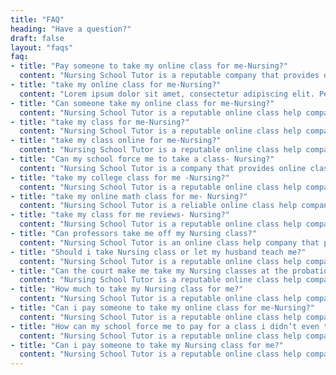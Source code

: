 ```yaml
---
title: "FAQ"
heading: "Have a question?"
draft: false
layout: "faqs"
faq:
- title: "Pay someone to take my online class for me-Nursing?"
  content: "Nursing School Tutor is a reputable company that provides online class help services to nursing students. Many nursing students have to juggle their studies with work and personal responsibilities, making it difficult for them to attend all their online classes. As a result, they may feel overwhelmed and stressed out, which can negatively affect their academic performance. One solution to this problem is to pay someone to take your online class for you. Nursing School Tutor has a team of experienced nursing tutors who are knowledgeable about various nursing subjects, including pharmacology, anatomy, and physiology. These tutors are available to take your online classes, complete your assignments, and even take your exams on your behalf. Hiring Nursing School Tutor to take your online class for you can be a great way to reduce stress and free up time for other important activities. With the help of their expert tutors, you can rest assured that you will receive top-notch grades in your online nursing classes. Moreover, Nursing School Tutor takes confidentiality seriously and ensures that all your personal and academic information remains private. They also provide round-the-clock customer support to answer any questions or concerns you may have. In conclusion, paying someone to take your online class for you is a practical solution for busy nursing students who want to maintain good grades without sacrificing their personal and work-life balance. Nursing School Tutor is a reliable and trustworthy company that can provide you with the support you need to succeed in your nursing program."
- title: "take my online class for me-Nursing?"
  content: "Lorem ipsum dolor sit amet, consectetur adipiscing elit. Pellentesque fermentum vitae ridiculus phaetra, eget leo. Massa laoreet quam viverra sagittis hac netus vitae.Nursing School Tutor is a reputable online class help company that specializes in assisting nursing students with their coursework. The company has a team of experienced nursing tutors who are available to take your online class for you. This service is particularly beneficial to students who are struggling to balance their academic studies with work and other commitments. Taking an online nursing class can be challenging, especially when it comes to understanding complex medical terminologies and concepts. Nursing School Tutor tutors have in-depth knowledge and understanding of various nursing subjects, including pharmacology, anatomy, and physiology. They are equipped to handle any nursing class, ensuring that you receive the best possible grades. Hiring Nursing School Tutor to take your online nursing class for you is a straightforward process. All you need to do is provide them with the course information, and they will take care of the rest. Their tutors are available 24/7, and you can communicate with them at any time to check on your progress. When you hire Nursing School Tutor to take your online nursing class, you can rest assured that your personal and academic information will be kept confidential. The company also guarantees timely delivery of your assignments and promises to complete your coursework before the deadline. In conclusion, Nursing School Tutor is a reliable and reputable online class help company that can take your nursing classes for you. With their experienced nursing tutors, you can be sure of receiving top grades in your coursework. Hiring them will free up your time, reduce stress, and ensure that you excel in your nursing program."
- title: "Can someone take my online class for me-Nursing?"
  content: "Nursing School Tutor is a reputable online class help company that offers assistance to nursing students who are struggling to balance their studies with work and other commitments. The company provides a wide range of services, including taking your online nursing classes for you. This service is particularly beneficial to students who are wondering, “can someone take my online class for me-Nursing?” Taking an online nursing class can be daunting, especially when it comes to understanding medical terminologies and concepts. Nursing School Tutor has a team of experienced nursing tutors who have in-depth knowledge of various nursing subjects. These tutors are available to take your online nursing classes, complete your assignments, and even take your exams on your behalf. Hiring Nursing School Tutor to take your online nursing class for you can be a great way to reduce stress and free up time for other important activities. With the help of their expert tutors, you can be assured of receiving top grades in your nursing classes. Nursing School Tutor guarantees confidentiality and ensures that your personal and academic information remains private. They also provide timely delivery of your assignments, ensuring that your coursework is completed before the deadline. In conclusion, Nursing School Tutor is a reliable and trustworthy online class help company that can take your nursing classes for you. With their experienced nursing tutors, you can be sure of achieving academic success without sacrificing your personal and work-life balance. So, if you’re wondering, “can someone take my online class for me-Nursing?” - Nursing School Tutor is the answer."
- title: "take my class for me-Nursing?"
  content: "Nursing School Tutor is a reputable online class help company that provides assistance to nursing students who are struggling to keep up with their coursework. One of the services they offer is taking your online nursing classes for you. This service is beneficial to students who are wondering, “can someone take my class for me-Nursing?” Taking an online nursing class can be challenging, especially when you have other commitments such as work and family. Nursing School Tutor has a team of experienced nursing tutors who are available to take your online nursing classes, complete your assignments, and even take your exams on your behalf. Hiring Nursing School Tutor to take your online nursing class for you can be a great way to reduce stress and free up time for other important activities. With the help of their expert tutors, you can be assured of receiving top grades in your nursing classes. Nursing School Tutor guarantees confidentiality and ensures that your personal and academic information remains private. They also provide timely delivery of your assignments, ensuring that your coursework is completed before the deadline. In conclusion, Nursing School Tutor is a reliable and trustworthy online class help company that can take your nursing classes for you. With their experienced nursing tutors, you can be sure of achieving academic success without sacrificing your personal and work-life balance. So, if you’re wondering, “can someone take my class for me-Nursing?” - Nursing School Tutor is the answer"
- title: "take my class online for me-Nursing?"
  content: "Nursing School Tutor is a reputable online class help company that specializes in assisting nursing students with their coursework. The company provides a wide range of services, including taking your online nursing classes for you. This service is particularly beneficial to students who are struggling to balance their academic studies with work and other commitments. Taking an online nursing class can be challenging, especially when it comes to understanding complex medical terminologies and concepts. Nursing School Tutor has a team of experienced nursing tutors who have in-depth knowledge of various nursing subjects, including pharmacology, anatomy, and physiology. These tutors are equipped to handle any nursing class, ensuring that you receive the best possible grades. Hiring Nursing School Tutor to take your online nursing class for you is a straightforward process. All you need to do is provide them with the course information, and they will take care of the rest. Their tutors are available 24/7, and you can communicate with them at any time to check on your progress. When you hire Nursing School Tutor to take your online nursing class, you can rest assured that your personal and academic information will be kept confidential. The company also guarantees timely delivery of your assignments and promises to complete your coursework before the deadline. In conclusion, Nursing School Tutor is a reliable and reputable online class help company that can take your nursing classes for you. With their experienced nursing tutors, you can be sure of receiving top grades in your coursework. Hiring them will free up your time, reduce stress, and ensure that you excel in your nursing program. So, if you’re wondering, “can someone take my class online for me- Nursing?” - Nursing School Tutor is the answer."
- title: "Can my school force me to take a class- Nursing?"
  content: "Nursing School Tutor is a company that provides online class help services to nursing students. One question that nursing students may have is, “Can my school force me to take a class-Nursing?” The answer is yes, your school can require you to take certain classes as part of your nursing program. Nursing programs are designed to provide students with a comprehensive education in the field of nursing. Schools have specific requirements that students must fulfill in order to graduate and become licensed nurses. This includes taking certain classes, such as anatomy, physiology, pharmacology, and nursing theory. While some students may not be interested in taking certain classes, it is important to understand that these courses are essential to becoming a successful nurse. The knowledge and skills gained in these classes are crucial to providing safe and effective patient care. If you are struggling with a specific class, Nursing School Tutor can provide online class help services to assist you. Their experienced nursing tutors are equipped to handle any nursing class, ensuring that you receive the best possible grades. In conclusion, while it may be frustrating to be required to take certain classes, it is important to remember that they are essential to becoming a successful nurse. If you are struggling with a specific class, consider seeking help from Nursing School Tutor to ensure that you receive the education and training you need to excel in your nursing program."
- title: "take my college class for me -Nursing?"
  content: "Nursing School Tutor is a reputable online class help company that provides assistance to nursing students who are struggling to balance their studies with work and other commitments. One of the services they offer is taking your college nursing classes for you. This service is particularly beneficial to students who are wondering, “can someone take my college class for me-Nursing?” Taking a college nursing class can be challenging, especially when you have other commitments such as work and family. Nursing School Tutor has a team of experienced nursing tutors who are available to take your college nursing classes, complete your assignments, and even take your exams on your behalf. Hiring Nursing School Tutor to take your college nursing class for you can be a great way to reduce stress and free up time for other important activities. With the help of their expert tutors, you can be assured of receiving top grades in your college nursing classes. Nursing School Tutor guarantees confidentiality and ensures that your personal and academic information remains private. They also provide timely delivery of your assignments, ensuring that your coursework is completed before the deadline. In conclusion, Nursing School Tutor is a reliable and trustworthy online class help company that can take your college nursing classes for you. With their experienced nursing tutors, you can be sure of achieving academic success without sacrificing your personal and work-life balance. So, if you’re wondering, “can someone take my college class for me-Nursing?” - Nursing School Tutor is the answer."
- title: "take my online math class for me- Nursing?"
  content: "Nursing School Tutor is a reliable online class help company that provides assistance to nursing students who are struggling to keep up with their coursework. The company specializes in assisting students with various nursing subjects, including math. If you’re a nursing student struggling with a math class, you may be wondering, “can someone take my online math class for me- Nursing?” Nursing School Tutor is here to help. Math can be a challenging subject for some nursing students, and taking an online math class can be even more challenging. Nursing School Tutor has a team of experienced math tutors who can take your online math class for you, complete your assignments, and even take your exams on your behalf. Their math tutors are knowledgeable about various math topics, including algebra, calculus, and statistics. Hiring Nursing School Tutor to take your online math class for you can be a great way to reduce stress and free up time for other important activities. With the help of their expert tutors, you can be assured of receiving top grades in your online math class. Nursing School Tutor guarantees confidentiality and ensures that your personal and academic information remains private. They also provide timely delivery of your assignments, ensuring that your coursework is completed before the deadline. In conclusion, Nursing School Tutor is a reliable and trustworthy online class help company that can take your online math class for you. With their experienced math tutors, you can be sure of achieving academic success without sacrificing your personal and work-life balance. So, if you’re wondering, “can someone take my online math class for me- Nursing?” - Nursing School Tutor is the answer."
- title: "take my class for me reviews- Nursing?"
  content: "Nursing School Tutor is a reputable online class help company that provides assistance to nursing students who are struggling to keep up with their coursework. If you’re wondering whether you should hire Nursing School Tutor to take your nursing class for you, it’s important to read reviews from previous clients. One of the best ways to assess the quality of Nursing School Tutor’s services is to read reviews from previous clients. Reviews can give you an insight into the experiences of other nursing students who have used their services. Many nursing students have left positive reviews of Nursing School Tutor’s services. They praise the company for its timely delivery of assignments, knowledgeable tutors, and excellent customer support. Many students have reported that they were able to improve their grades with the help of Nursing School Tutor. Moreover, Nursing School Tutor takes confidentiality seriously and ensures that all personal and academic information remains private. They also provide round-the-clock customer support to answer any questions or concerns you may have. In conclusion, Nursing School Tutor is a reliable and reputable online class help company that can take your nursing class for you. Reviews from previous clients suggest that their services are of high quality, and their experienced nursing tutors can help you achieve academic success without sacrificing your personal and work-life balance. So, if you’re looking for someone to take your nursing class for you, Nursing School Tutor may be the solution you need."
- title: "Can professors take me off my Nursing class?"
  content: "Nursing School Tutor is an online class help company that provides assistance to nursing students who are struggling to keep up with their coursework. One question that nursing students may have is, “Can professors take me off my Nursing class?” The answer is yes, professors have the authority to remove students from their Nursing classes. Professors may remove students from their classes for various reasons, such as a lack of attendance, poor academic performance, or violation of school policies. It is important to review your school’s policies regarding class attendance and academic performance to avoid being removed from your Nursing class. If you have been removed from your Nursing class, it can be challenging to catch up on missed coursework and maintain your academic progress. Nursing School Tutor can provide online class help services to assist you in catching up on missed coursework and ensuring that you receive the best possible grades. Their experienced nursing tutors are equipped to handle any Nursing class, ensuring that you receive the education and training you need to excel in your nursing program. They can help you catch up on missed coursework, complete assignments, and even take exams on your behalf. In conclusion, professors have the authority to remove students from their Nursing classes. If you have been removed from your class, consider seeking help from Nursing School Tutor to ensure that you receive the education and training you need to excel in your nursing program. Their online class help services can help you catch up on missed coursework and maintain your academic progress."
- title: "Should i take Nursing class or let my husband teach me?"
  content: "Nursing School Tutor is a reputable online class help company that provides assistance to nursing students who are struggling to keep up with their coursework. One question that some nursing students may have is, “Should I take a Nursing class or let my husband teach me?” The answer is that it is recommended to take a Nursing class from a qualified instructor. While your husband may have knowledge in the field of nursing, taking a class from a qualified instructor has many advantages. A qualified instructor can provide you with a structured curriculum, access to resources, and feedback on your performance. Additionally, taking a Nursing class from a qualified instructor can help you meet the requirements for graduation and licensure. Nursing School Tutor offers online Nursing classes with experienced tutors who have in-depth knowledge of various Nursing subjects, including anatomy, physiology, pharmacology, and nursing theory. Their tutors are equipped to handle any Nursing class, ensuring that you receive the best possible grades. Taking a Nursing class from Nursing School Tutor can be a great way to reduce stress and free up time for other important activities. With the help of their expert tutors, you can be assured of receiving top grades in your Nursing class. In conclusion, while it may be tempting to let your husband teach you, taking a Nursing class from a qualified instructor has many advantages. Nursing School Tutor offers online Nursing classes with experienced tutors who can help you achieve academic success without sacrificing your personal and work-life balance. So, if you’re considering taking a Nursing class, consider seeking help from Nursing School Tutor."
- title: "Can the court make me take my Nursing classes at the probation office?"
  content: "Nursing School Tutor is a reputable online class help company that provides assistance to nursing students who are struggling to keep up with their coursework. One question that some nursing students may have is, “Can the court make me take my Nursing classes at the probation office?” The answer is yes, the court can require you to take your Nursing classes at the probation office. If you are on probation, the court may require you to take certain classes as part of your probation requirements. This may include taking Nursing classes at the probation office. It is important to comply with the court’s requirements to avoid further legal consequences.While taking Nursing classes at the probation office may be challenging, Nursing School Tutor can provide online class help services to assist you. Their experienced nursing tutors are equipped to handle any Nursing class, ensuring that you receive the best possible grades. If you are required to take Nursing classes at the probation office, you can still benefit from the help of Nursing School Tutor. Their online class help services can help you catch up on missed coursework, complete assignments, and even take exams on your behalf. In conclusion, the court can require you to take Nursing classes at the probation office as part of your probation requirements. If you are struggling to keep up with your coursework, consider seeking help from Nursing School Tutor. Their experienced nursing tutors can help you achieve academic success and meet the requirements of your probation."
- title: "How much to take my Nursing class for me?"
  content: "Nursing School Tutor is a reputable online class help company that provides assistance to nursing students who are struggling to keep up with their coursework. One question that some nursing students may have is, “How much to take my Nursing class for me?” The cost of taking a Nursing class depends on several factors. Factors that may affect the cost of taking a Nursing class include the length of the class, the number of assignments, and the complexity of the course material. Additionally, the cost may vary depending on the level of assistance you require, such as help with assignments, exams, or both. Nursing School Tutor offers competitive pricing for their online class help services. They offer a variety of payment options, including payment plans, to make their services accessible to nursing students on a budget. While the cost of taking a Nursing class may seem expensive, it is important to consider the value of the education and training you will receive. Nursing School Tutor’s experienced nursing tutors can help you achieve academic success and provide you with the knowledge and skills necessary to become a successful nurse. In conclusion, the cost of taking a Nursing class varies depending on several factors. Nursing School Tutor offers competitive pricing for their online class help services and can provide you with the education and training you need to excel in your nursing program. Consider seeking help from Nursing School Tutor to ensure that you receive the best possible grades and achieve academic success."
- title: "Can i pay someone to take my online class for me-Nursing?"
  content: "Nursing School Tutor is a reputable online class help company that provides assistance to nursing students who are struggling to keep up with their coursework. One question that some nursing students may have is, “Can I pay someone to take my online class for me-Nursing?” The answer is yes, you can hire Nursing School Tutor to take your online Nursing class for you. Hiring Nursing School Tutor to take your online class for you can be a great way to reduce stress and free up time for other important activities. With the help of their expert tutors, you can be assured of receiving top grades in your Nursing class. Nursing School Tutor has a team of experienced nursing tutors who are equipped to handle any Nursing class, ensuring that you receive the best possible grades. They offer timely delivery of your assignments and guarantee confidentiality to ensure that your personal and academic information remains private. When you hire Nursing School Tutor to take your online class for you, you can rest assured that you are receiving high-quality education and training. Their tutors provide you with the knowledge and skills necessary to become a successful nurse, ensuring that you meet the requirements for graduation and licensure. In conclusion, if you’re struggling to keep up with your online Nursing class, you can hire Nursing School Tutor to take your class for you. With their experienced nursing tutors, you can be sure of achieving academic success without sacrificing your personal and work-life balance. So, if you’re wondering, “can I pay someone to take my online class for me-Nursing?” - Nursing School Tutor is the solution you need."
- title: "How can my school force me to pay for a class i didn’t even take-Nursing?"
  content: "Nursing School Tutor is a reputable online class help company that provides assistance to nursing students who are struggling to keep up with their coursework. One question that nursing students may have is, “How can my school force me to pay for a class I didn’t even take-Nursing?” It is important to understand that schools have policies and procedures in place regarding tuition and fees. In some cases, schools may require students to pay for classes they did not take due to their policies regarding course drop deadlines and tuition refund policies. Additionally, some schools may require students to pay for classes as part of their enrollment agreement, regardless of whether they took the class or not. If you find yourself in this situation, it is important to review your school’s policies and procedures regarding tuition and fees. You may also want to discuss the situation with your academic advisor or the school’s financial aid office to explore your options. While it may be frustrating to be required to pay for a class you did not take, Nursing School Tutor can provide online class help services to assist you. Their experienced nursing tutors can help you catch up on missed coursework, complete assignments, and even take exams on your behalf. In conclusion, schools have policies and procedures in place regarding tuition and fees that may require students to pay for classes they did not take. If you find yourself in this situation, consider seeking help from Nursing School Tutor to ensure that you receive the education and training you need to excel in your nursing program."
- title: "Can i pay someone to take my Nursing class for me?"
  content: "Nursing School Tutor is a reputable online class help company that provides assistance to nursing students who are struggling to keep up with their coursework. One question that some nursing students may have is, “Can I pay someone to take my Nursing class for me?” The answer is yes, you can hire Nursing School Tutor to take your Nursing class for you. Hiring Nursing School Tutor to take your Nursing class for you can be a great way to reduce stress and free up time for other important activities. With the help of their expert tutors, you can be assured of receiving top grades in your Nursing class. Nursing School Tutor has a team of experienced nursing tutors who are equipped to handle any Nursing class, ensuring that you receive the best possible grades. They offer timely delivery of your assignments and guarantee confidentiality to ensure that your personal and academic information remains private. When you hire Nursing School Tutor to take your Nursing class for you, you can rest assured that you are receiving high-quality education and training. Their tutors provide you with the knowledge and skills necessary to become a successful nurse, ensuring that you meet the requirements for graduation and licensure. In conclusion, if you’re struggling to keep up with your Nursing class, you can hire Nursing School Tutor to take your class for you. With their experienced nursing tutors, you can be sure of achieving academic success without sacrificing your personal and work-life balance. So, if you’re wondering, “can I pay someone to take my Nursing class for me?” - Nursing School Tutor is the solution you need."
---
```

